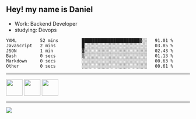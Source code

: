 ## Hey! my name is Daniel

- Work: Backend Developer
- studying: Devops

<!--START_SECTION:waka-->

```text
YAML         52 mins         ██████████████████████▓░░   91.01 %
JavaScript   2 mins          █░░░░░░░░░░░░░░░░░░░░░░░░   03.85 %
JSON         1 min           ▓░░░░░░░░░░░░░░░░░░░░░░░░   02.43 %
Bash         0 secs          ▒░░░░░░░░░░░░░░░░░░░░░░░░   01.13 %
Markdown     0 secs          ░░░░░░░░░░░░░░░░░░░░░░░░░   00.63 %
Other        0 secs          ░░░░░░░░░░░░░░░░░░░░░░░░░   00.61 %
```

<!--END_SECTION:waka-->
    

<hr>
<div>
    <img height="45" src="https://img.icons8.com/color/48/000000/nodejs.png"/>
    <img height="45" src="https://www.vectorlogo.zone/logos/golang/golang-ar21.svg">
    <img height="45" src="https://www.vectorlogo.zone/logos/nestjs/nestjs-icon.svg">
</div>
<hr>
<div>
    <a href="https://www.linkedin.com/in/daniel-lucas-bb7b82193/" target="_blank">
        <img src="https://img.shields.io/badge/LinkedIn-0077B5?style=for-the-badge&logo=linkedin&logoColor=white">
    </a>
</div>
